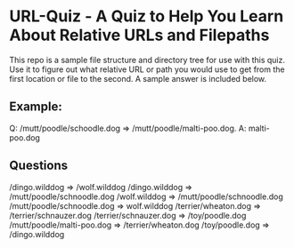 # URL-Quiz - A Quiz to Help You Learn About Relative URLs and Filepaths

This repo is a sample file structure and directory tree for use with this quiz. Use it to figure out what relative URL or path you would use to get from the first location or file to the second. A sample answer is included below.

## Example:
Q: /mutt/poodle/schoodle.dog => /mutt/poodle/malti-poo.dog.
A: malti-poo.dog

## Questions
/dingo.wilddog => /wolf.wilddog
/dingo.wilddog => /mutt/poodle/schnoodle.dog
/wolf.wilddog => /mutt/poodle/schnoodle.dog
/mutt/poodle/schnoodle.dog => wolf.wilddog
/terrier/wheaton.dog => /terrier/schnauzer.dog
/terrier/schnauzer.dog => /toy/poodle.dog
/mutt/poodle/malti-poo.dog => /terrier/wheaton.dog
/toy/poodle.dog => /dingo.wilddog
